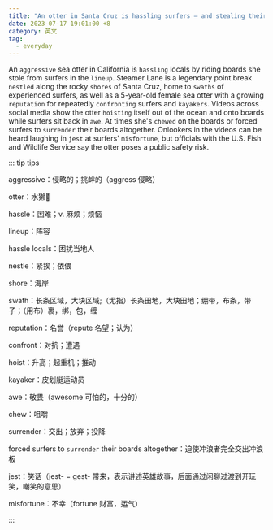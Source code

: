 ```yaml
---
title: "An otter in Santa Cruz is hassling surfers — and stealing their boards"
date: 2023-07-17 19:01:00 +8
category: 英文
tag:
  - everyday
---
```


An `aggressive` sea otter in California is `hassling` locals by riding boards she stole from surfers in the `lineup`. Steamer Lane is a legendary point break `nestled` along the rocky `shores` of Santa Cruz, home to `swaths` of experienced surfers, as well as a 5-year-old female sea otter with a growing `reputation` for repeatedly `confronting` surfers and `kayakers`. Videos across social media show the otter `hoisting` itself out of the ocean and onto boards while surfers sit back in `awe`. At times she's `chewed` on the boards or forced surfers to `surrender` their boards altogether. Onlookers in the videos can be heard laughing in `jest` at surfers' `misfortune`, but officials with the U.S. Fish and Wildlife Service say the otter poses a public safety risk.

::: tip tips

aggressive：侵略的；挑衅的（aggress 侵略）

otter：水獭🦦

hassle：困难；v. 麻烦；烦恼

lineup：阵容

hassle locals：困扰当地人

nestle：紧挨；依偎

shore：海岸

swath：长条区域，大块区域;（尤指）长条田地，大块田地；绷带，布条，带子；（用布）裹，绑，包，缠

reputation：名誉（repute 名望；认为）

confront：对抗；遭遇

hoist：升高；起重机；推动

kayaker：皮划艇运动员

awe：敬畏（awesome 可怕的，十分的）

chew：咀嚼

surrender：交出；放弃；投降

forced surfers to `surrender` their boards altogether：迫使冲浪者完全交出冲浪板

jest：笑话（jest- = gest- 带来，表示讲述英雄故事，后面通过闲聊过渡到开玩笑，嘲笑的意思）

misfortune：不幸（fortune 财富，运气）

:::
